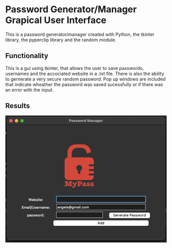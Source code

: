# Password Generator/Manager Grapical User Interface

This is a password generator/manager created with Python, the tkinter library, the pyperclip library  and the random module.

## Functionality
This is a gui using tkinter, that allows the user to save passwords, usernames and the accociated website in a .txt file. There is also the ability to 
gernerate a very secure random password. Pop up windows are included that indicate wheather the password was saved sucessfully or if there was an error with the input. 

## Results
![](https://github.com/TannerOrmanoski/password_generator_gui/blob/main/password_gui.png)
